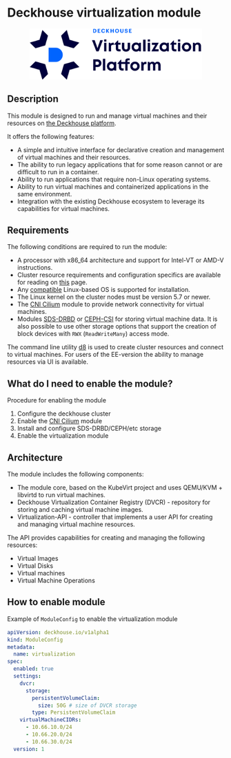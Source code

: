 # Deckhouse virtualization module

<p align="center">
  <img src="docs/images/d8-virtualization-logo.png" width="400px" />
</p>

## Description

This module is designed to run and manage virtual machines and their resources on [the Deckhouse platform](https://deckhouse.io).

It offers the following features:

- A simple and intuitive interface for declarative creation and management of virtual machines and their resources.
- The ability to run legacy applications that for some reason cannot or are difficult to run in a container.
- Ability to run applications that require non-Linux operating systems.
- Ability to run virtual machines and containerized applications in the same environment.
- Integration with the existing Deckhouse ecosystem to leverage its capabilities for virtual machines.

## Requirements

The following conditions are required to run the module:

- A processor with x86_64 architecture and support for Intel-VT or AMD-V instructions.
- Cluster resource requirements and configuration specifics are available for reading on [this](https://deckhouse.io/guides/production.html) page.
- Any [compatible](https://deckhouse.io/documentation/v1/supported_versions.html#linux) Linux-based OS is supported for installation.
- The Linux kernel on the cluster nodes must be version 5.7 or newer.
- The [CNI Cilium](/documentation/v1/modules/021-cni-cilium/) module to provide network connectivity for virtual machines.
- Modules [SDS-DRBD](https://deckhouse.io/modules/sds-drbd/stable/) or [CEPH-CSI](/documentation/v1/modules/031-ceph-csi/) for storing virtual machine data. It is also possible to use other storage options that support the creation of block devices with `RWX` (`ReadWriteMany`) access mode.

The command line utility [d8](https://github.com/deckhouse/deckhouse-cli) is used to create cluster resources and connect to virtual machines. For users of the EE-version the ability to manage resources via UI is available.

## What do I need to enable the module?

Procedure for enabling the module

1. Configure the deckhouse cluster
2. Enable the [CNI Cilium](/documentation/v1/modules/021-cni-cilium/) module
3. Install and configure SDS-DRBD/CEPH/etc storage
4. Enable the virtualization module

## Architecture

The module includes the following components:

- The module core, based on the KubeVirt project and uses QEMU/KVM + libvirtd to run virtual machines.
- Deckhouse Virtualization Container Registry (DVCR) - repository for storing and caching virtual machine images.
- Virtualization-API - controller that implements a user API for creating and managing virtual machine resources.

The API provides capabilities for creating and managing the following resources:

- Virtual Images
- Virtual Disks
- Virtual machines
- Virtual Machine Operations

## How to enable module

Example of `ModuleConfig` to enable the virtualization module

```yaml
apiVersion: deckhouse.io/v1alpha1
kind: ModuleConfig
metadata:
  name: virtualization
spec:
  enabled: true
  settings:
    dvcr:
      storage:
        persistentVolumeClaim:
          size: 50G # size of DVCR storage
        type: PersistentVolumeClaim
    virtualMachineCIDRs:
      - 10.66.10.0/24
      - 10.66.20.0/24
      - 10.66.30.0/24
  version: 1
```
